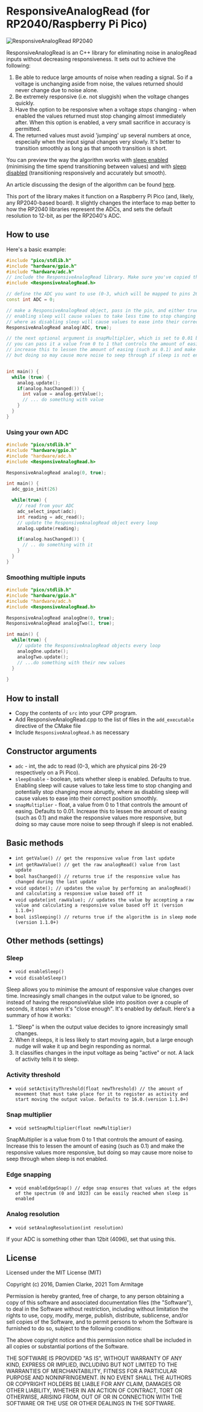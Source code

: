 # ResponsiveAnalogRead (for RP2040/Raspberry Pi Pico)

![ResponsiveAnalogRead RP2040](https://user-images.githubusercontent.com/1103/119011417-f4e2db00-b98c-11eb-8a08-2d3ad6ba30db.png)

ResponsiveAnalogRead is an C++ library for eliminating noise in analogRead inputs without decreasing responsiveness. It sets out to achieve the following:

1. Be able to reduce large amounts of noise when reading a signal. So if a voltage is unchanging aside from noise, the values returned should never change due to noise alone.
2. Be extremely responsive (i.e. not sluggish) when the voltage changes quickly.
3. Have the option to be responsive when a voltage *stops* changing - when enabled the values returned must stop changing almost immediately after. When this option is enabled, a very small sacrifice in accuracy is permitted.
4. The returned values must avoid 'jumping' up several numbers at once, especially when the input signal changes very slowly. It's better to transition smoothly as long as that smooth transition is short.

You can preview the way the algorithm works with [sleep enabled](http://codepen.io/dxinteractive/pen/zBEbpP) (minimising the time spend transitioning between values) and with [sleep disabled](http://codepen.io/dxinteractive/pen/ezdJxL) (transitioning responsively and accurately but smooth).

An article discussing the design of the algorithm can be found [here](http://damienclarke.me/code/posts/writing-a-better-noise-reducing-analogread).

This port of the library makes it function on a Raspberry Pi Pico (and, likely, any RP2040-based board). It slightly changes the interface to map better to how the RP2040 libraries represent the ADCs, and sets the default resolution to 12-bit, as per the RP2040's ADC.

## How to use

Here's a basic example:

```cpp
#include "pico/stdlib.h"
#include "hardware/gpio.h"
#include "hardware/adc.h"
// include the ResponsiveAnalogRead library. Make sure you've copied the code into your program folder, and added it to CMakeLists.txt
#include <ResponsiveAnalogRead.h>

// define the ADC you want to use (0-3, which will be mapped to pins 26-29 on the Pico/RP2040)
const int ADC = 0;

// make a ResponsiveAnalogRead object, pass in the pin, and either true or false depending on if you want sleep enabled
// enabling sleep will cause values to take less time to stop changing and potentially stop changing more abruptly,
// where as disabling sleep will cause values to ease into their correct position smoothly and with slightly greater accuracy
ResponsiveAnalogRead analog(ADC, true);

// the next optional argument is snapMultiplier, which is set to 0.01 by default
// you can pass it a value from 0 to 1 that controls the amount of easing
// increase this to lessen the amount of easing (such as 0.1) and make the responsive values more responsive
// but doing so may cause more noise to seep through if sleep is not enabled


int main() {
  while (true) {
    analog.update();
    if(analog.hasChanged()) {
      int value = analog.getValue();
      // ... do something with value
    }
  }
}
```

### Using your own ADC

```cpp
#include "pico/stdlib.h"
#include "hardware/gpio.h"
#include "hardware/adc.h
#include <ResponsiveAnalogRead.h>

ResponsiveAnalogRead analog(0, true);

int main() {
  adc_gpio_init(26)

  while(true) {
    // read from your ADC
    adc_select_input(adc);
    int reading = adc_read();
    // update the ResponsiveAnalogRead object every loop
    analog.update(reading);

    if(analog.hasChanged()) {
      // .. do something with it
    }
  }
}
```

### Smoothing multiple inputs

```cpp
#include "pico/stdlib.h"
#include "hardware/gpio.h"
#include "hardware/adc.h
#include <ResponsiveAnalogRead.h>

ResponsiveAnalogRead analogOne(0, true);
ResponsiveAnalogRead analogTwo(1, true);

int main() {
  while(true) {
    // update the ResponsiveAnalogRead objects every loop
    analogOne.update();
    analogTwo.update();
    // ...do something with their new values
  }
  
}
```

## How to install

* Copy the contents of `src` into your CPP program.
* Add ResponsiveAnalogRead.cpp to the list of files in the `add_executable` directive of the CMake file
* Include `ResponsiveAnalogRead.h` as necessary

## Constructor arguments

- `adc` - int, the adc to read (0-3, which are physical pins 26-29 respectively on a Pi Pico).
- `sleepEnable` - boolean, sets whether sleep is enabled. Defaults to true. Enabling sleep will cause values to take less time to stop changing and potentially stop changing more abruptly, where as disabling sleep will cause values to ease into their correct position smoothly.
- `snapMultiplier` - float, a value from 0 to 1 that controls the amount of easing. Defaults to 0.01. Increase this to lessen the amount of easing (such as 0.1) and make the responsive values more responsive, but doing so may cause more noise to seep through if sleep is not enabled.

## Basic methods

- `int getValue() // get the responsive value from last update`
- `int getRawValue() // get the raw analogRead() value from last update`
- `bool hasChanged() // returns true if the responsive value has changed during the last update`
- `void update(); // updates the value by performing an analogRead() and calculating a responsive value based off it`
- `void update(int rawValue); // updates the value by accepting a raw value and calculating a responsive value based off it (version 1.1.0+)`
- `bool isSleeping() // returns true if the algorithm is in sleep mode (version 1.1.0+)`

## Other methods (settings)

### Sleep

- `void enableSleep()`
- `void disableSleep()`

Sleep allows you to minimise the amount of responsive value changes over time. Increasingly small changes in the output value to be ignored, so instead of having the responsiveValue slide into position over a couple of seconds, it stops when it's "close enough". It's enabled by default. Here's a summary of how it works:

1. "Sleep" is when the output value decides to ignore increasingly small changes.
2. When it sleeps, it is less likely to start moving again, but a large enough nudge will wake it up and begin responding as normal.
3. It classifies changes in the input voltage as being "active" or not. A lack of activity tells it to sleep.

### Activity threshold
- `void setActivityThreshold(float newThreshold) // the amount of movement that must take place for it to register as activity and start moving the output value. Defaults to 16.0.(version 1.1.0+)`

### Snap multiplier
- `void setSnapMultiplier(float newMultiplier)`

SnapMultiplier is a value from 0 to 1 that controls the amount of easing. Increase this to lessen the amount of easing (such as 0.1) and make the responsive values more responsive, but doing so may cause more noise to seep through when sleep is not enabled.

### Edge snapping
- `void enableEdgeSnap() // edge snap ensures that values at the edges of the spectrum (0 and 1023) can be easily reached when sleep is enabled`

### Analog resolution
- `void setAnalogResolution(int resolution)`

If your ADC is something other than 12bit (4096), set that using this.

## License

Licensed under the MIT License (MIT)

Copyright (c) 2016, Damien Clarke, 2021 Tom Armitage

Permission is hereby granted, free of charge, to any person obtaining a copy of this software and associated documentation files (the "Software"), to deal in the Software without restriction, including without limitation the rights to use, copy, modify, merge, publish, distribute, sublicense, and/or sell copies of the Software, and to permit persons to whom the Software is furnished to do so, subject to the following conditions:

The above copyright notice and this permission notice shall be included in all copies or substantial portions of the Software.

THE SOFTWARE IS PROVIDED "AS IS", WITHOUT WARRANTY OF ANY KIND, EXPRESS OR IMPLIED, INCLUDING BUT NOT LIMITED TO THE WARRANTIES OF MERCHANTABILITY, FITNESS FOR A PARTICULAR PURPOSE AND NONINFRINGEMENT. IN NO EVENT SHALL THE AUTHORS OR COPYRIGHT HOLDERS BE LIABLE FOR ANY CLAIM, DAMAGES OR OTHER LIABILITY, WHETHER IN AN ACTION OF CONTRACT, TORT OR OTHERWISE, ARISING FROM, OUT OF OR IN CONNECTION WITH THE SOFTWARE OR THE USE OR OTHER DEALINGS IN THE SOFTWARE.
